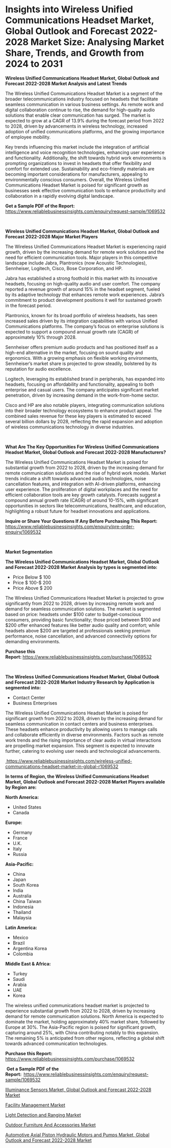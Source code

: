 <p><h1>Insights into Wireless Unified Communications Headset Market, Global Outlook and Forecast 2022-2028 Market Size: Analysing Market Share, Trends, and Growth from 2024 to 2031</h1></p><p><strong>Wireless Unified Communications Headset Market, Global Outlook and Forecast 2022-2028 Market Analysis and Latest Trends</strong></p>
<p><p>The Wireless Unified Communications Headset Market is a segment of the broader telecommunications industry focused on headsets that facilitate seamless communication in various business settings. As remote work and digital collaboration continue to rise, the demand for high-quality audio solutions that enable clear communication has surged. The market is expected to grow at a CAGR of 13.9% during the forecast period from 2022 to 2028, driven by advancements in wireless technology, increased adoption of unified communications platforms, and the growing importance of employee mobility.</p><p>Key trends influencing this market include the integration of artificial intelligence and voice recognition technologies, enhancing user experience and functionality. Additionally, the shift towards hybrid work environments is prompting organizations to invest in headsets that offer flexibility and comfort for extended use. Sustainability and eco-friendly materials are becoming important considerations for manufacturers, appealing to environmentally conscious consumers. Overall, the Wireless Unified Communications Headset Market is poised for significant growth as businesses seek effective communication tools to enhance productivity and collaboration in a rapidly evolving digital landscape.</p></p>
<p><strong>Get a Sample PDF of the Report:&nbsp;</strong> <a href="https://www.reliablebusinessinsights.com/enquiry/request-sample/1069532">https://www.reliablebusinessinsights.com/enquiry/request-sample/1069532</a></p>
<p>&nbsp;</p>
<p><strong>Wireless Unified Communications Headset Market, Global Outlook and Forecast 2022-2028 Major Market Players</strong></p>
<p><p>The Wireless Unified Communications Headset Market is experiencing rapid growth, driven by the increasing demand for remote work solutions and the need for efficient communication tools. Major players in this competitive landscape include Jabra, Plantronics (now Acoustic Technologies), Sennheiser, Logitech, Cisco, Bose Corporation, and HP.</p><p>Jabra has established a strong foothold in this market with its innovative headsets, focusing on high-quality audio and user comfort. The company reported a revenue growth of around 15% in the headset segment, fueled by its adaptive technology that enhances remote work experiences. Jabra’s commitment to product development positions it well for sustained growth in the forecast period.</p><p>Plantronics, known for its broad portfolio of wireless headsets, has seen increased sales driven by its integration capabilities with various Unified Communications platforms. The company’s focus on enterprise solutions is expected to support a compound annual growth rate (CAGR) of approximately 10% through 2028.</p><p>Sennheiser offers premium audio products and has positioned itself as a high-end alternative in the market, focusing on sound quality and ergonomics. With a growing emphasis on flexible working environments, Sennheiser’s market share is projected to grow steadily, bolstered by its reputation for audio excellence.</p><p>Logitech, leveraging its established brand in peripherals, has expanded into headsets, focusing on affordability and functionality, appealing to both enterprise and casual users. The company anticipates significant market penetration, driven by increasing demand in the work-from-home sector.</p><p>Cisco and HP are also notable players, integrating communication solutions into their broader technology ecosystems to enhance product appeal. The combined sales revenue for these key players is estimated to exceed several billion dollars by 2028, reflecting the rapid expansion and adoption of wireless communications technology in diverse industries.</p></p>
<p>&nbsp;</p>
<p><strong>What Are The Key Opportunities For Wireless Unified Communications Headset Market, Global Outlook and Forecast 2022-2028 Manufacturers?</strong></p>
<p><p>The Wireless Unified Communications Headset Market is poised for substantial growth from 2022 to 2028, driven by the increasing demand for remote communication solutions and the rise of hybrid work models. Market trends indicate a shift towards advanced audio technologies, noise cancellation features, and integration with AI-driven platforms, enhancing user experience. The proliferation of digital workplaces and the need for efficient collaboration tools are key growth catalysts. Forecasts suggest a compound annual growth rate (CAGR) of around 10-15%, with significant opportunities in sectors like telecommunications, healthcare, and education, highlighting a robust future for headset innovations and applications.</p></p>
<p><strong>Inquire or Share Your Questions If Any Before Purchasing This Report:</strong> <a href="https://www.reliablebusinessinsights.com/enquiry/pre-order-enquiry/1069532">https://www.reliablebusinessinsights.com/enquiry/pre-order-enquiry/1069532</a></p>
<p>&nbsp;</p>
<p><strong>Market Segmentation</strong></p>
<p><strong>The Wireless Unified Communications Headset Market, Global Outlook and Forecast 2022-2028 Market Analysis by types is segmented into:</strong></p>
<p><ul><li>Price Below $ 100</li><li>Price $ 100-$ 200</li><li>Price Above $ 200</li></ul></p>
<p><p>The Wireless Unified Communications Headset Market is projected to grow significantly from 2022 to 2028, driven by increasing remote work and demand for seamless communication solutions. The market is segmented based on price: headsets under $100 cater to budget-conscious consumers, providing basic functionality; those priced between $100 and $200 offer enhanced features like better audio quality and comfort; while headsets above $200 are targeted at professionals seeking premium performance, noise cancellation, and advanced connectivity options for demanding environments.</p></p>
<p><strong>Purchase this Report:&nbsp;</strong><a href="https://www.reliablebusinessinsights.com/purchase/1069532">https://www.reliablebusinessinsights.com/purchase/1069532</a></p>
<p>&nbsp;</p>
<p><strong>The Wireless Unified Communications Headset Market, Global Outlook and Forecast 2022-2028 Market Industry Research by Application is segmented into:</strong></p>
<p><ul><li>Contact Center</li><li>Business Enterprises</li></ul></p>
<p><p>The Wireless Unified Communications Headset Market is poised for significant growth from 2022 to 2028, driven by the increasing demand for seamless communication in contact centers and business enterprises. These headsets enhance productivity by allowing users to manage calls and collaborate efficiently in diverse environments. Factors such as remote work trends and the rising importance of clear audio in virtual interactions are propelling market expansion. This segment is expected to innovate further, catering to evolving user needs and technological advancements.</p></p>
<p><a href="https://www.reliablebusinessinsights.com/wireless-unified-communications-headset-market-in-global-r1069532">&nbsp;https://www.reliablebusinessinsights.com/wireless-unified-communications-headset-market-in-global-r1069532</a></p>
<p><strong>In terms of Region, the Wireless Unified Communications Headset Market, Global Outlook and Forecast 2022-2028 Market Players available by Region are:</strong></p>
<p>
    <p> <strong> North America: </strong>
        <ul>
            <li>United States</li>
            <li>Canada</li>
        </ul>
        </p> 
    <p> <strong> Europe: </strong>
        <ul>
            <li>Germany</li>
            <li>France</li>
            <li>U.K.</li>
            <li>Italy</li>
            <li>Russia</li>
        </ul>
        </p> 
    <p> <strong> Asia-Pacific: </strong>
        <ul>
            <li>China</li>
            <li>Japan</li>
            <li>South Korea</li>
            <li>India</li>
            <li>Australia</li>
            <li>China Taiwan</li>
            <li>Indonesia</li>
            <li>Thailand</li>
            <li>Malaysia</li>
        </ul>
        </p> 
    <p> <strong> Latin America: </strong>
        <ul>
            <li>Mexico</li>
            <li>Brazil</li>
            <li>Argentina Korea</li>
            <li>Colombia</li>
        </ul>
        </p> 
    <p> <strong> Middle East & Africa: </strong>
        <ul>
            <li>Turkey</li>
            <li>Saudi</li>
            <li>Arabia</li>
            <li>UAE</li>
            <li>Korea</li>
        </ul>
    </p>
    </p>
<p><p>The wireless unified communications headset market is projected to experience substantial growth from 2022 to 2028, driven by increasing demand for remote communication solutions. North America is expected to dominate the market, holding approximately 40% market share, followed by Europe at 30%. The Asia-Pacific region is poised for significant growth, capturing around 25%, with China contributing notably to this expansion. The remaining 5% is anticipated from other regions, reflecting a global shift towards advanced communication technologies.</p></p>
<p><strong>Purchase this Report: </strong><a href="https://www.reliablebusinessinsights.com/purchase/1069532">https://www.reliablebusinessinsights.com/purchase/1069532</a></p>
<p>&nbsp;<strong>Get a Sample PDF of the Report:&nbsp;&nbsp;</strong><a href="https://www.reliablebusinessinsights.com/enquiry/request-sample/1069532">https://www.reliablebusinessinsights.com/enquiry/request-sample/1069532</a></p>
<p><strong></strong></p>
<p><p><a href="https://github.com/mauripalmi/Market-Research-Report-List-5/blob/main/illuminance-sensors-market-global-outlook-and-forecast-2022-2028-market.md">Illuminance Sensors Market, Global Outlook and Forecast 2022-2028 Market</a></p><p><a href="https://www.linkedin.com/pulse/facility-management-market-size-segmentation-trends-growth-analysis-env5e?trackingId=RQHNMrYJQjO5obDrYLX3FQ%3D%3D">Facility Management Market</a></p><p><a href="https://www.linkedin.com/pulse/light-detection-ranging-market-size-share-trends-analysis-report-gxy0e?trackingId=gOMv%2FycQTvqpEcqFhptgJw%3D%3D">Light Detection and Ranging Market</a></p><p><a href="https://www.linkedin.com/pulse/global-outdoor-furniture-accessories-market-trends-innovations-syt7c?trackingId=FQB7XE3jTH%2ByIH48MR8lIQ%3D%3D">Outdoor Furniture And Accessories Market</a></p><p><a href="https://github.com/nicoletavirag/Market-Research-Report-List-5/blob/main/automotive-axial-piston-hydraulic-motors-and-pumps-market-global-outlook-and-forecast-2022-2028-market.md">Automotive Axial Piston Hydraulic Motors and Pumps Market, Global Outlook and Forecast 2022-2028 Market</a></p></p>